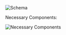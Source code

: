 
![Schema](https://user-images.githubusercontent.com/64807233/116353946-f854cd80-a7f7-11eb-9df6-828c52e58450.jpg)

Necessary Components: 

![Necessary Components](https://user-images.githubusercontent.com/64807233/116354178-51bcfc80-a7f8-11eb-91ff-7c76d292327e.jpg)

